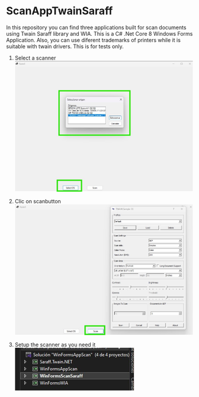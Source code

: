 # ScanAppTwainSaraff
In this repository you can find three applications built for scan documents using Twain Saraff library and WIA. 
This is a C# .Net Core 8 Windows Forms Application. 
Also, you can use diferent trademarks of printers while it is suitable with twain drivers. This is for tests only.

1. Select a scanner
![Select a scanner](twainselect.jpg)

2. Clic on scanbutton
![Clic on Scan button](twainscan.jpg)

3. Setup the scanner as you need it
![Setup scanner](selectanyprojecttwainorwia.jpg)
